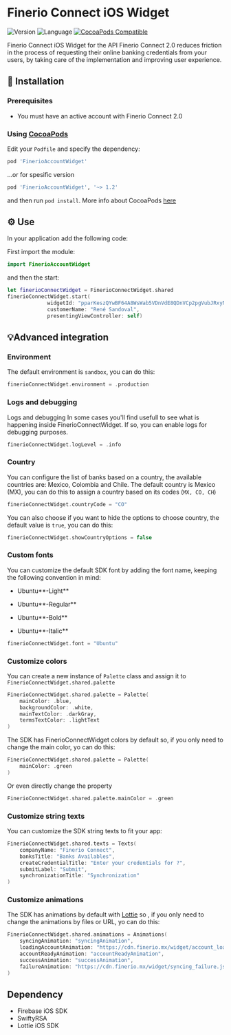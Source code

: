 # Finerio Connect iOS Widget

![Version](https://img.shields.io/badge/version-1.2.0-blue.svg)
![Language](https://img.shields.io/badge/Language-Swift-orange.svg)
[![CocoaPods Compatible](https://img.shields.io/cocoapods/v/FinerioAccountWidget.svg)](https://cocoapods.org/pods/FinerioAccountWidget)


Finerio Connect iOS Widget for the API Finerio Connect 2.0 reduces friction in the process of requesting their online banking credentials from your users, by taking care of the implementation and improving user experience.

## 📲 Installation


### Prerequisites

- You must have an active account with Finerio Connect 2.0

### Using [CocoaPods](https://cocoapods.org)

Edit your `Podfile` and specify the dependency:

```ruby
pod 'FinerioAccountWidget'
```

...or for spesific version


```ruby
pod 'FinerioAccountWidget', '~> 1.2'
```

and then run `pod install`. More info about CocoaPods [here](https://cocoapods.org)

## ⚙️ Use

In your application add the following code:


First import the module:

``` swift
import FinerioAccountWidget
```

and then the start:

``` swift
let finerioConnectWidget = FinerioConnectWidget.shared
finerioConnectWidget.start(
             widgetId: "pparKeszQYwBF64A8WsWab5VDnVdE8QDnVCp2pgVubJRxyNU46",
             customerName: "René Sandoval",
             presentingViewController: self)
```

## 💡Advanced integration

### Environment

The default environment is `sandbox`, you can do this:
``` swift
finerioConnectWidget.environment = .production
```

### Logs and debugging

Logs and debugging
In some cases you'll find usefull to see what is happening inside FinerioConnectWidget. If so, you can enable logs for debugging purposes.


``` swift
finerioConnectWidget.logLevel = .info
```

### Country

You can configure the list of banks based on a country, the available countries are: Mexico, Colombia and Chile.
The default country is Mexico (MX), you can
do this to assign a country based on its codes (`MX, CO, CH`)
``` swift
finerioConnectWidget.countryCode = "CO"
```

You can also choose if you want to hide the options to choose country, the default value is `true`, you can do this:
``` swift
finerioConnectWidget.showCountryOptions = false
```

### Custom fonts

You can customize the default SDK font by adding the font name, keeping the following convention in mind:

- Ubuntu**-Light**

- Ubuntu**-Regular**

- Ubuntu**-Bold**

- Ubuntu**-Italic**

``` swift
finerioConnectWidget.font = "Ubuntu"
```

### Customize colors

You can create a new instance of `Palette` class and assign it to `FinerioConnectWidget.shared.palette`

```swift
FinerioConnectWidget.shared.palette = Palette(
    mainColor: .blue,
    backgroundColor: .white,
    mainTextColor: .darkGray,
    termsTextColor: .lightText
)
```

The SDK has FinerioConnectWidget colors by default so, if you only need to change the main color, yo can do this:

```swift
FinerioConnectWidget.shared.palette = Palette(
    mainColor: .green
)
```

Or even directly change the property

```swift
FinerioConnectWidget.shared.palette.mainColor = .green
```

### Customize string texts

You can customize the SDK string texts to fit your app:

```swift
FinerioConnectWidget.shared.texts = Texts(
    companyName: "Finerio Connect",
    banksTitle: "Banks Availables",
    createCredentialTitle: "Enter your credentials for ?",
    submitLabel: "Submit",
    synchronizationTitle: "Synchronization"
)
```
### Customize animations

The SDK has animations by default with [Lottie](https://github.com/airbnb/lottie-ios) so , if you only need to change the animations by files or URL, yo can do this:

```swift
FinerioConnectWidget.shared.animations = Animations(
    syncingAnimation: "syncingAnimation",
    loadingAccountAnimation: "https://cdn.finerio.mx/widget/account_loading.json",
    accountReadyAnimation: "accountReadyAnimation",
    successAnimation: "successAnimation",
    failureAnimation: "https://cdn.finerio.mx/widget/syncing_failure.json"
)
```

## Dependency
  - Firebase iOS SDK
  - SwiftyRSA
  - Lottie iOS SDK

